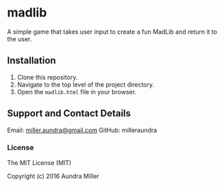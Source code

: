 # madlib

A simple game that takes user input to create a fun MadLib and return it to the user.

## Installation
1. Clone this repository.
2. Navigate to the top level of the project directory.
3. Open the `madlib.html` file in your browser.

## Support and Contact Details
Email: miller.aundra@gmail.com
GitHub: milleraundra

### License

The MIT License (MIT)

Copyright (c) 2016 Aundra Miller
